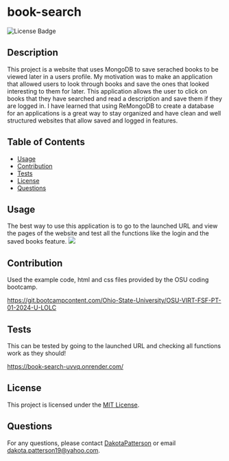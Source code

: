 # book-search

![License Badge](https://img.shields.io/badge/License-MIT-yellow.svg)

  ## Description
  This project is a website that uses MongoDB to save serached books to be viewed later in a users profile. My motivation was to make an application that allowed users to look through books and save the ones that looked interesting to them for later. This application allows the user to click on books that they have searched and read a description and save them if they are logged in. I have learned that using ReMongoDB to create a database for an applications is a great way to stay organized and have clean and well structured websites that allow saved and logged in features.

  ## Table of Contents
- [Usage](#usage)
- [Contribution](#contribution)
- [Tests](#tests)
- [License](#license)
- [Questions](#questions)

## Usage

The best way to use this application is to go to the launched URL and view the pages of the website and test all the functions like the login and the saved books feature.
![](./src/assets/screenshot.png)

## Contribution

Used the example code, html and css files provided by the OSU coding bootcamp.

https://git.bootcampcontent.com/Ohio-State-University/OSU-VIRT-FSF-PT-01-2024-U-LOLC

## Tests

This can be tested by going to the launched URL and checking all functions work as they should!

https://book-search-uvvq.onrender.com/

## License
This project is licensed under the [MIT License](https://opensource.org/licenses/MIT).

## Questions
For any questions, please contact [DakotaPatterson](https://github.com/kk) or email dakota.patterson19@yahoo.com.